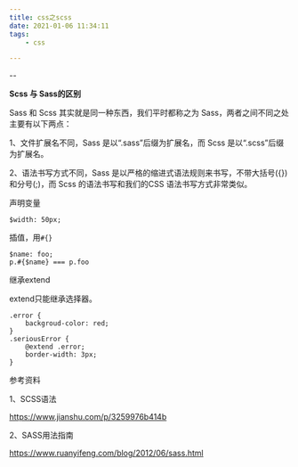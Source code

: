 ```yaml
---
title: css之scss
date: 2021-01-06 11:34:11
tags:
	- css

---
```


--

**Scss 与 Sass的区别**

Sass 和 Scss 其实就是同一种东西，我们平时都称之为 Sass，两者之间不同之处主要有以下两点：

1、文件扩展名不同，Sass 是以“.sass”后缀为扩展名，而 Scss 是以“.scss”后缀为扩展名。

2、语法书写方式不同，Sass 是以严格的缩进式语法规则来书写，不带大括号({})和分号(;)，而 Scss 的语法书写和我们的CSS 语法书写方式非常类似。

声明变量

```
$width: 50px;
```

插值，用`#{}`

```
$name: foo;
p.#{$name} === p.foo
```

继承extend

extend只能继承选择器。

```
.error {
	backgroud-color: red;
}
.seriousError {
	@extend .error;
	border-width: 3px;
}
```







参考资料

1、SCSS语法

https://www.jianshu.com/p/3259976b414b

2、SASS用法指南

https://www.ruanyifeng.com/blog/2012/06/sass.html